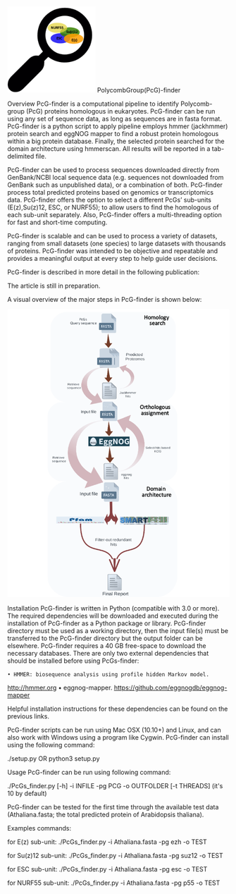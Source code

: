 <img src="images/logo.png" width=200>
PolycombGroup(PcG)-finder

Overview
PcG-finder is a computational pipeline to identify Polycomb-group (PcG) proteins  homologous in eukaryotes. PcG-finder can be run using any set of sequence data, as long as sequences are in fasta format. PcG-finder is a python script to apply pipeline employs hmmer (jackhmmer) protein search and eggNOG mapper to find a robust protein homologous within a big protein database. Finally, the selected protein searched for the domain architecture using hmmerscan. All results will be reported in a tab-delimited file.

PcG-finder can be used to process sequences downloaded directly from GenBank/NCBI local sequence data (e.g. sequences not downloaded from GenBank such as unpublished data), or a combination of both. PcG-finder process total predicted proteins based on genomics or transcriptomics data. PcG-finder offers the option to select a different PcGs’ sub-units (E(z),Su(z)12, ESC, or NURF55); to allow users to find the homologous of each sub-unit separately. Also, PcG-finder offers a multi-threading option for fast and short-time computing.

PcG-finder is scalable and can be used to process a variety of datasets, ranging from small datasets (one species) to large datasets with thousands of proteins. PcG-finder was intended to be objective and repeatable and provides a meaningful output at every step to help guide user decisions.

PcG-finder is described in more detail in the following publication:

The article is still in preparation.

 A visual overview of the major steps in PcG-finder is shown below:

![](images/Flowchart.png)

Installation
PcG-finder is written in Python (compatible with 3.0 or more). The required dependencies will be downloaded and executed during the installation of PcG-finder as a Python package or library. PcG-finder directory must be used as a working directory, then the input file(s) must be transferred to the PcG-finder directory but the output folder can be elsewhere. PcG-finder requires a 40 GB free-space to download the necessary databases. There are only two external dependencies that should be installed before using PcGs-finder:

    • HMMER: biosequence analysis using profile hidden Markov model.
http://hmmer.org 
    • eggnog-mapper.
 https://github.com/eggnogdb/eggnog-mapper 

Helpful installation instructions for these dependencies can be found on the previous links. 

PcG-finder scripts can be run using Mac OSX (10.10+) and Linux, and can also work with Windows using a program like Cygwin. PcG-finder can install using the following command:

./setup.py 
OR
python3 setup.py

Usage
PcG-finder can be run using following command:

./PcGs_finder.py [-h] -i INFILE -pg PCG -o OUTFOLDER [-t THREADS] (it's 10 by default) 

PcG-finder can be tested for the first time through the available test data (Athaliana.fasta; the total predicted protein of Arabidopsis thaliana).

Examples commands:

for E(z) sub-unit:
./PcGs_finder.py -i Athaliana.fasta -pg ezh -o TEST 

for Su(z)12 sub-unit:
./PcGs_finder.py -i Athaliana.fasta -pg suz12 -o TEST 

for ESC sub-unit:
./PcGs_finder.py -i Athaliana.fasta -pg esc -o TEST     

for NURF55 sub-unit:
./PcGs_finder.py -i Athaliana.fasta -pg p55 -o TEST 
